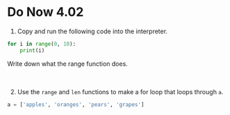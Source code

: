 # Do Now 4.02

1. Copy and run the following code into the interpreter. 
```python
for i in range(0, 10): 
	print(i)
```
Write down what the range function does.
<br>
<br>
<br>

2. Use the `range` and `len` functions to make a for loop that loops through `a`.

```python
a = ['apples', 'oranges', 'pears', 'grapes']
```
